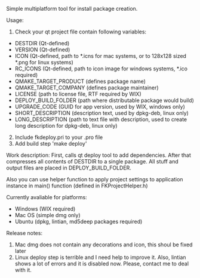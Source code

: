 Simple multiplatform tool for install package creation.

Usage:

1. Check your qt project file contain following variables:
  * DESTDIR (Qt-defined)
  * VERSION (Qt-defined)
  * ICON (Qt-defined, path to *.icns for mac systems, or to 128x128 sized *.png for linux systems)
  * RC_ICONS (Qt-defined, path to icon image for windows systems, *.ico required)
  * QMAKE_TARGET_PRODUCT (defines package name)
  * QMAKE_TARGET_COMPANY (defines package maintainer)
  * LICENSE (path to license file, RTF required by WIX)
  * DEPLOY_BUILD_FOLDER (path where distributable package would build)
  * UPGRADE_CODE (GUID for app version, used by WIX, windows only)
  * SHORT_DESCRIPTION (description text, used by dpkg-deb, linux only)
  * LONG_DESCRIPTION (path to text file with description, used to create long description for dpkg-deb, linux only)
2. Include fkdeploy.pri to your .pro file
3. Add build step 'make deploy'

Work description:
First, calls qt deploy tool to add dependencies.
After that compresses all contents of DESTDIR to a single package.
All stuff and output files are placed in DEPLOY_BUILD_FOLDER.

Also you can use helper function to apply project settings to application instance in main() function (defined in FKProjectHelper.h)

Currently avaliable for platforms:
  - Windows (WIX required)
  - Mac OS (simple dmg only)
  - Ubuntu (dpkg, lintian, md5deep packages required)

Release notes:

  1. Mac dmg does not contain any decorations and icon, this shoul be fixed later
  2. Linux deploy step is terrible and I need help to improve it. Also, lintian shows a lot of errors and it is disabled now. Please, contact me to deal with it.
